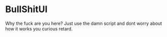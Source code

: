 # BullShitUI

Why the fuck are you here? Just use the damn script and dont worry about how it works you curious retard.
